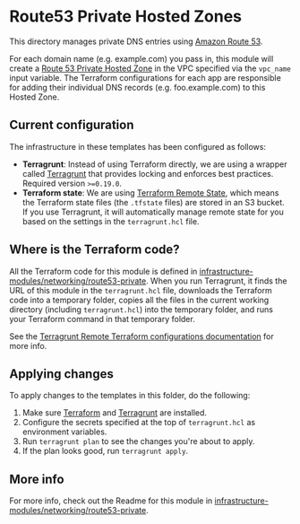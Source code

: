 # Route53 Private Hosted Zones

This directory manages private DNS entries using [Amazon Route 53](https://aws.amazon.com/route53/).

For each domain name (e.g. example.com) you pass in, this module will create a [Route 53 Private Hosted
Zone](http://docs.aws.amazon.com/Route53/latest/DeveloperGuide/AboutHZWorkingWith.html) in the VPC specified via the
`vpc_name` input variable. The Terraform configurations for each app are responsible for adding their individual DNS
records (e.g. foo.example.com) to this Hosted Zone.




## Current configuration

The infrastructure in these templates has been configured as follows:

* **Terragrunt**: Instead of using Terraform directly, we are using a wrapper called
  [Terragrunt](https://github.com/gruntwork-io/terragrunt) that provides locking and enforces best practices. Required
  version `>=0.19.0`.
* **Terraform state**: We are using [Terraform Remote State](https://www.terraform.io/docs/state/remote/), which
  means the Terraform state files (the `.tfstate` files) are stored in an S3 bucket. If you use Terragrunt, it will
  automatically manage remote state for you based on the settings in the `terragrunt.hcl` file.





## Where is the Terraform code?

All the Terraform code for this module is defined in [infrastructure-modules/networking/route53-private](https://github.com/alliedworld/infrastructure-modules/tree/master/networking/route53-private).
When you run Terragrunt, it finds the URL of this module in the `terragrunt.hcl` file, downloads the Terraform code into
a temporary folder, copies all the files in the current working directory (including `terragrunt.hcl`) into the
temporary folder, and runs your Terraform command in that temporary folder.

See the [Terragrunt Remote Terraform configurations
documentation](https://github.com/gruntwork-io/terragrunt#remote-terraform-configurations) for more info.




## Applying changes

To apply changes to the templates in this folder, do the following:

1. Make sure [Terraform](https://www.terraform.io/) and [Terragrunt](https://github.com/gruntwork-io/terragrunt) are
   installed.
1. Configure the secrets specified at the top of `terragrunt.hcl` as environment variables.
1. Run `terragrunt plan` to see the changes you're about to apply.
1. If the plan looks good, run `terragrunt apply`.




## More info

For more info, check out the Readme for this module in [infrastructure-modules/networking/route53-private](https://github.com/alliedworld/infrastructure-modules/tree/master/networking/route53-private).
